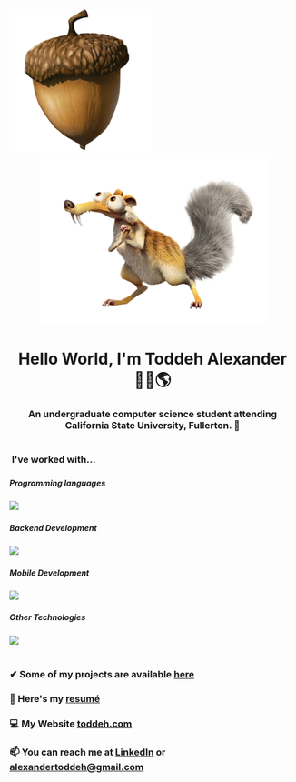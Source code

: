 <img src="/assets/Acorn.png" width="250">
<div align="center"><img src="/assets/Scrat.png" width="400"></div> 


<h1 align="center">Hello World, I'm Toddeh Alexander 🙋‍♂️🌎 </h1>
<h3 align="center">An undergraduate computer science student attending California State University, Fullerton. 🐘  
<h1></h1>  

<p align="left"> 
  
<h3 style="vertical-align:top; margin:4px" > I've worked with... <h3>

##### Programming languages
![](https://skillicons.dev/icons?i=html,css,js,ts,py,cpp,r)
##### Backend Development
![](https://skillicons.dev/icons?i=nodejs,php,mysql,flask)

##### Mobile Development
![](https://skillicons.dev/icons?i=swift,react)

##### Other Technologies
![](https://skillicons.dev/icons?i=raspberrypi,arduino,docker,bots,cloudflare,firebase,figma,linux,apple,windows)



<h1></h1>

### ✔ Some of my projects are available [here](https://github.com/toddehalexander?tab=repositories)

### 📄 Here's my [resumé](https://toddeh.com/assets/Resume/Toddeh_Alexander_Resume.pdf)

### 💻 My Website [toddeh.com](https://toddeh.com)

### 📫 You can reach me at [LinkedIn](https://www.linkedin.com/in/toddeh/) or alexandertoddeh@gmail.com

